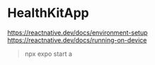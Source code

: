 # HealthKitApp

https://reactnative.dev/docs/environment-setup
https://reactnative.dev/docs/running-on-device

> npx expo start
> a
